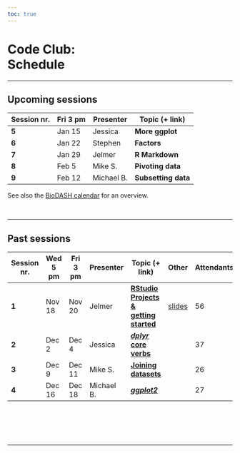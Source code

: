 ```yaml
---
toc: true
---
```



# Code Club: <br/> Schedule

----

## Upcoming sessions

Session nr.  | Fri 3 pm   | Presenter    | Topic (+ link)  |
-------------|-----------|--------------|------------------|
**5**        | Jan 15    | Jessica      | **More ggplot** 
**6**        | Jan 22    | Stephen      | **Factors**
**7**        | Jan 29    | Jelmer       | **R Markdown**
**8**        | Feb 5     | Mike S.      | **Pivoting data**
**9**        | Feb 12    | Michael B.   | **Subsetting data**

See also the [BioDASH calendar](/events/#calendar) for an overview.

<br>

----

## Past sessions

Session nr.  | Wed 5 pm | Fri 3 pm | Presenter     | Topic (+ link)   | Other | Attendants | 
-------------|----------|----------|---------------|------------------|-------|---|
**1**            | Nov 18   | Nov 20   | Jelmer        | **[RStudio Projects & getting started](/codeclub/01_backyard-birds/)** | [slides](/slides/CC01/) | 56
**2**            | Dec 2    | Dec 4    | Jessica       | **[*dplyr* core verbs](/codeclub/02_dplyr-core-verbs)** | | 37
**3**            | Dec 9    | Dec 11   | Mike S.       | **[Joining datasets](/codeclub/s03_joining-datasets)** | | 26
**4**            | Dec 16   | Dec 18   | Michael B.    | **[_ggplot2_](/codeclub/04_ggplot2)** | | 27

<br/> <br/> <br/> <br/>

----

